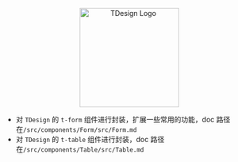 <p align="center">
	<a href="https://tdesign.tencent.com/" target="_blank">
		<img alt="TDesign Logo" width="200" src="https://tdesign.gtimg.com/site/TDesign.png">
	</a>
</p>


- 对 `TDesign` 的 `t-form` 组件进行封装，扩展一些常用的功能，doc 路径在`/src/components/Form/src/Form.md`
- 对 `TDesign` 的 `t-table` 组件进行封装，doc 路径在`/src/components/Table/src/Table.md`